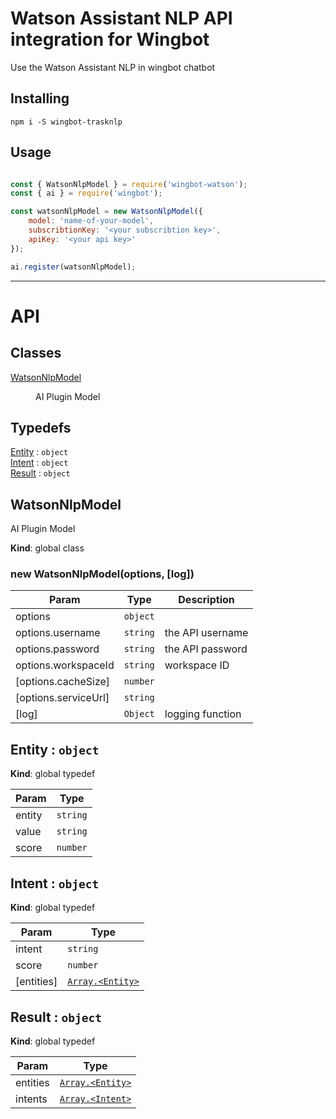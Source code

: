 # Watson Assistant NLP API integration for Wingbot

Use the Watson Assistant NLP in wingbot chatbot
## Installing

```
npm i -S wingbot-trasknlp
```

## Usage

```javascript

const { WatsonNlpModel } = require('wingbot-watson');
const { ai } = require('wingbot');

const watsonNlpModel = new WatsonNlpModel({
    model: 'name-of-your-model',
    subscribtionKey: '<your subscribtion key>',
    apiKey: '<your api key>'
});

ai.register(watsonNlpModel);
```

-----------------

# API
## Classes

<dl>
<dt><a href="#WatsonNlpModel">WatsonNlpModel</a></dt>
<dd><p>AI Plugin Model</p>
</dd>
</dl>

## Typedefs

<dl>
<dt><a href="#Entity">Entity</a> : <code>object</code></dt>
<dd></dd>
<dt><a href="#Intent">Intent</a> : <code>object</code></dt>
<dd></dd>
<dt><a href="#Result">Result</a> : <code>object</code></dt>
<dd></dd>
</dl>

<a name="WatsonNlpModel"></a>

## WatsonNlpModel
AI Plugin Model

**Kind**: global class  
<a name="new_WatsonNlpModel_new"></a>

### new WatsonNlpModel(options, [log])

| Param | Type | Description |
| --- | --- | --- |
| options | <code>object</code> |  |
| options.username | <code>string</code> | the API username |
| options.password | <code>string</code> | the API password |
| options.workspaceId | <code>string</code> | workspace ID |
| [options.cacheSize] | <code>number</code> |  |
| [options.serviceUrl] | <code>string</code> |  |
| [log] | <code>Object</code> | logging function |

<a name="Entity"></a>

## Entity : <code>object</code>
**Kind**: global typedef  

| Param | Type |
| --- | --- |
| entity | <code>string</code> | 
| value | <code>string</code> | 
| score | <code>number</code> | 

<a name="Intent"></a>

## Intent : <code>object</code>
**Kind**: global typedef  

| Param | Type |
| --- | --- |
| intent | <code>string</code> | 
| score | <code>number</code> | 
| [entities] | [<code>Array.&lt;Entity&gt;</code>](#Entity) | 

<a name="Result"></a>

## Result : <code>object</code>
**Kind**: global typedef  

| Param | Type |
| --- | --- |
| entities | [<code>Array.&lt;Entity&gt;</code>](#Entity) | 
| intents | [<code>Array.&lt;Intent&gt;</code>](#Intent) | 

